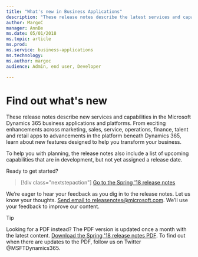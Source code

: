 ```yaml
---
title: "What's new in Business Applications"
description: "These release notes describe the latest services and capabilities in the Microsoft Dynamics 365 business applications and platforms."
author: MargoC
manager: AnnBe
ms.date: 05/01/2018
ms.topic: article
ms.prod: 
ms.service: business-applications
ms.technology: 
ms.author: margoc
audience: Admin, end user, Developer

---
```


# Find out what's new

These release notes describe new services and capabilities in the Microsoft Dynamics 365 business applications and platforms. From exciting enhancements across marketing, sales, service, operations, finance, talent and retail apps to advancements in the platform beneath Dynamics 365, learn about new features designed to help you transform your business.

To help you with planning, the release notes also include a list of upcoming capabilities that are in development, but not yet assigned a release date.  

Ready to get started?

> [!div class="nextstepaction"]
> [Go to the Spring '18 release notes](April18/release-overview.md)

We’re eager to hear your feedback as you dig in to the release notes. Let us know your thoughts. <a href="mailto:releasenotes@microsoft.com">Send email to releasenotes@microsoft.com</a>. We’ll use your feedback to improve our content. 


> [!TIP]
> Looking for a PDF instead? The PDF version is updated once a month with the latest content. [Download the Spring '18 release notes PDF](https://aka.ms/businessappsreleasenotes). To find out when there are updates to the PDF, follow us on Twitter @MSFTDynamics365.
